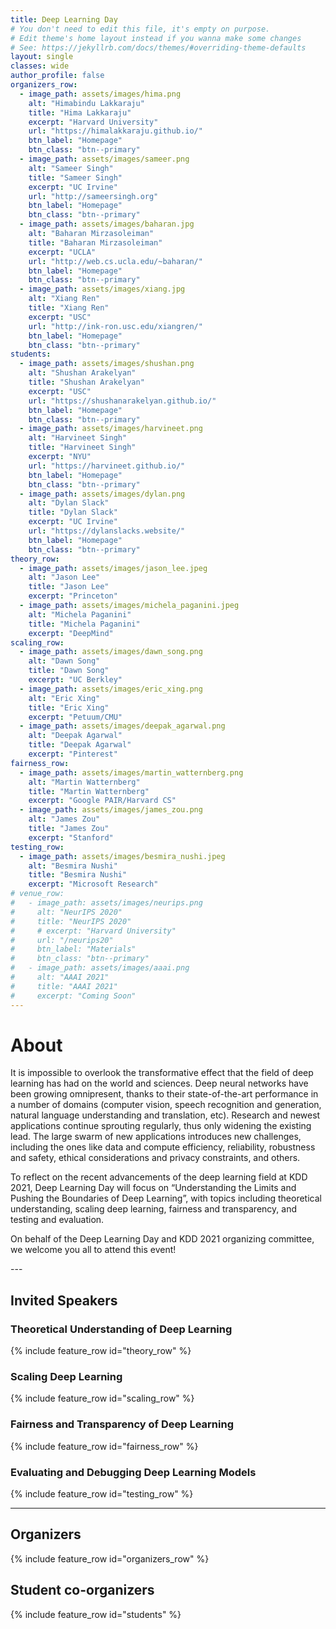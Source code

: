 ```yaml
---
title: Deep Learning Day
# You don't need to edit this file, it's empty on purpose.
# Edit theme's home layout instead if you wanna make some changes
# See: https://jekyllrb.com/docs/themes/#overriding-theme-defaults
layout: single
classes: wide
author_profile: false
organizers_row:
  - image_path: assets/images/hima.png
    alt: "Himabindu Lakkaraju"
    title: "Hima Lakkaraju"
    excerpt: "Harvard University"
    url: "https://himalakkaraju.github.io/"
    btn_label: "Homepage"
    btn_class: "btn--primary"
  - image_path: assets/images/sameer.png
    alt: "Sameer Singh"
    title: "Sameer Singh"
    excerpt: "UC Irvine"
    url: "http://sameersingh.org"
    btn_label: "Homepage"
    btn_class: "btn--primary"
  - image_path: assets/images/baharan.jpg
    alt: "Baharan Mirzasoleiman"
    title: "Baharan Mirzasoleiman"
    excerpt: "UCLA"
    url: "http://web.cs.ucla.edu/~baharan/"
    btn_label: "Homepage"
    btn_class: "btn--primary"
  - image_path: assets/images/xiang.jpg
    alt: "Xiang Ren"
    title: "Xiang Ren"
    excerpt: "USC"
    url: "http://ink-ron.usc.edu/xiangren/"
    btn_label: "Homepage"
    btn_class: "btn--primary"
students:
  - image_path: assets/images/shushan.png
    alt: "Shushan Arakelyan"
    title: "Shushan Arakelyan"
    excerpt: "USC"
    url: "https://shushanarakelyan.github.io/"
    btn_label: "Homepage"
    btn_class: "btn--primary"
  - image_path: assets/images/harvineet.png
    alt: "Harvineet Singh"
    title: "Harvineet Singh"
    excerpt: "NYU"
    url: "https://harvineet.github.io/"
    btn_label: "Homepage"
    btn_class: "btn--primary"
  - image_path: assets/images/dylan.png
    alt: "Dylan Slack"
    title: "Dylan Slack"
    excerpt: "UC Irvine"
    url: "https://dylanslacks.website/"
    btn_label: "Homepage"
    btn_class: "btn--primary"
theory_row:
  - image_path: assets/images/jason_lee.jpeg
    alt: "Jason Lee"
    title: "Jason Lee"
    excerpt: "Princeton"
  - image_path: assets/images/michela_paganini.jpeg
    alt: "Michela Paganini"
    title: "Michela Paganini"
    excerpt: "DeepMind"
scaling_row:
  - image_path: assets/images/dawn_song.png
    alt: "Dawn Song"
    title: "Dawn Song"
    excerpt: "UC Berkley"
  - image_path: assets/images/eric_xing.png
    alt: "Eric Xing"
    title: "Eric Xing"
    excerpt: "Petuum/CMU"
  - image_path: assets/images/deepak_agarwal.png
    alt: "Deepak Agarwal"
    title: "Deepak Agarwal"
    excerpt: "Pinterest"
fairness_row:
  - image_path: assets/images/martin_watternberg.png
    alt: "Martin Watternberg"
    title: "Martin Watternberg"
    excerpt: "Google PAIR/Harvard CS"
  - image_path: assets/images/james_zou.png
    alt: "James Zou"
    title: "James Zou"
    excerpt: "Stanford"
testing_row:
  - image_path: assets/images/besmira_nushi.jpeg
    alt: "Besmira Nushi"
    title: "Besmira Nushi"
    excerpt: "Microsoft Research"
# venue_row:
#   - image_path: assets/images/neurips.png
#     alt: "NeurIPS 2020"
#     title: "NeurIPS 2020"
#     # excerpt: "Harvard University"
#     url: "/neurips20"
#     btn_label: "Materials"
#     btn_class: "btn--primary"
#   - image_path: assets/images/aaai.png
#     alt: "AAAI 2021"
#     title: "AAAI 2021"
#     excerpt: "Coming Soon"
---
```


# About

It is impossible to overlook the transformative effect that the field of deep learning has had on the world and sciences. Deep neural networks have been growing omnipresent, thanks to their state-of-the-art performance in a number of domains (computer vision, speech recognition and generation, natural language understanding and translation, etc). Research and newest applications continue sprouting regularly, thus only widening the existing lead. The large swarm of new applications introduces new challenges, including the ones like data and compute efficiency, reliability, robustness and safety, ethical considerations and privacy constraints, and others. 

To reflect on the recent advancements of the deep learning field at KDD 2021, Deep Learning Day will focus on “Understanding the Limits and Pushing the Boundaries of Deep Learning”, with topics including theoretical understanding, scaling deep learning, fairness and transparency, and testing and evaluation.

On behalf of the Deep Learning Day and KDD 2021 organizing committee, we welcome you all to attend this event!


<!-- #Call

We plan to solicit short paper submissions for “deep learning critique” from the community, which aims to better understand and to improve all stages of the research process in deep learning. Accepted papers will be given a 15-min slot for contributed talk on the DL day. We invite you to refer to an earlier effort to register trends and debates, analyze bad practices and inventorize open problems at “Critiquing and Correcting Trends in Machine Learning 2018” Workshop: https://ml-critique-correct.github.io/.
 -->


<section class="organizers" markdown="1">
---

# Invited Speakers

### Theoretical Understanding of Deep Learning

{% include feature_row id="theory_row" %}

### Scaling Deep Learning

{% include feature_row id="scaling_row" %}

### Fairness and Transparency of Deep Learning

{% include feature_row id="fairness_row" %}

### Evaluating and Debugging Deep Learning Models

{% include feature_row id="testing_row" %}

---

# Organizers

{% include feature_row id="organizers_row" %}

## Student co-organizers

{% include feature_row id="students" %}

</section>

<!-- # Tutorials

{% include feature_row id="venue_row" %} -->

<!-- <h3 class="archive__subtitle">{{ site.data.ui-text[site.locale].recent_posts | default: "Recent Posts" }}</h3> -->

<!-- {% if paginator %}
  {% assign posts = paginator.posts %}
{% else %}
  {% assign posts = site.posts %}
{% endif %}

{% for post in posts %}
  {% include archive-single.html %}
{% endfor %}

{% include paginator.html %} -->

